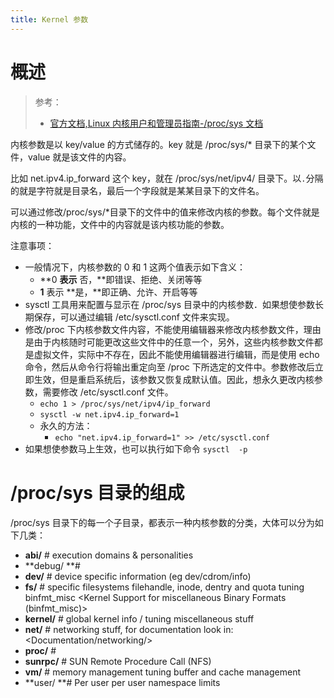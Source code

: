 ```yaml
---
title: Kernel 参数
---
```


# 概述

> 参考：
> - [官方文档,Linux 内核用户和管理员指南-/proc/sys 文档](https://www.kernel.org/doc/html/latest/admin-guide/sysctl/index.html)

内核参数是以 key/value 的方式储存的。key 就是 /proc/sys/\* 目录下的某个文件，value 就是该文件的内容。

比如 net.ipv4.ip_forward 这个 key，就在 /proc/sys/net/ipv4/ 目录下。以`.`分隔的就是字符就是目录名，最后一个字段就是某某目录下的文件名。

可以通过修改/proc/sys/\*目录下的文件中的值来修改内核的参数。每个文件就是内核的一种功能，文件中的内容就是该内核功能的参数。

注意事项：

- 一般情况下，内核参数的 0 和 1 这两个值表示如下含义：
  - **0 **表示** 否，**即错误、拒绝、关闭等等
  - **1** 表示 **是，**即正确、允许、开启等等
- sysctl 工具用来配置与显示在 /proc/sys 目录中的内核参数．如果想使参数长期保存，可以通过编辑 /etc/sysctl.conf 文件来实现。
- 修改/proc 下内核参数文件内容，不能使用编辑器来修改内核参数文件，理由是由于内核随时可能更改这些文件中的任意一个，另外，这些内核参数文件都是虚拟文件，实际中不存在，因此不能使用编辑器进行编辑，而是使用 echo 命令，然后从命令行将输出重定向至 /proc 下所选定的文件中。参数修改后立即生效，但是重启系统后，该参数又恢复成默认值。因此，想永久更改内核参数，需要修改 /etc/sysctl.conf 文件。
  - `echo 1 > /proc/sys/net/ipv4/ip_forward`
  - `sysctl -w net.ipv4.ip_forward=1`
  - 永久的方法：
    - `echo "net.ipv4.ip_forward=1" >> /etc/sysctl.conf`
- 如果想使参数马上生效，也可以执行如下命令 `sysctl  -p`

# /proc/sys 目录的组成

/proc/sys 目录下的每一个子目录，都表示一种内核参数的分类，大体可以分为如下几类：

- **abi/** # execution domains & personalities
- **debug/ **# <empty>
- **dev/** # device specific information (eg dev/cdrom/info)
- **fs/** # specific filesystems filehandle, inode, dentry and quota tuning binfmt_misc \<Kernel Support for miscellaneous Binary Formats (binfmt_misc)>
- **kernel/** # global kernel info / tuning miscellaneous stuff
- **net/** # networking stuff, for documentation look in: \<Documentation/networking/>
- **proc/** # <empty>
- **sunrpc/** # SUN Remote Procedure Call (NFS)
- **vm/** # memory management tuning buffer and cache management
- **user/ **# Per user per user namespace limits
